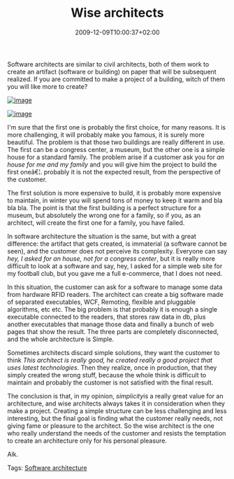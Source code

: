 ﻿---
title: "Wise architects"
description: ""
date: 2009-12-09T10:00:37+02:00
draft: false
tags: [Architecture]
categories: [Software Architecture]
---
Software architects are similar to civil architects, both of them work to create an artifact (software or building) on paper that will be subsequent realized. If you are committed to make a project of a building, witch of them you will like more to create?

[![image](https://www.codewrecks.com/blog/wp-content/uploads/2009/12/image_thumb9.png "image")](https://www.codewrecks.com/blog/wp-content/uploads/2009/12/image9.png)

[![image](https://www.codewrecks.com/blog/wp-content/uploads/2009/12/image_thumb10.png "image")](https://www.codewrecks.com/blog/wp-content/uploads/2009/12/image10.png)

I'm sure that the first one is probably the first choice, for many reasons. It is more challenging, it will probably make you famous, it is surely more beautiful. The problem is that those two buildings are really different in use. The first can be a congress center, a museum, but the other one is a simple house for a standard family. The problem arise if a customer ask you for *an house for me and my family* and you will give him the project to build the first oneâ€¦. probably it is not the expected result, from the perspective of the customer.

The first solution is more expensive to build, it is probably more expensive to maintain, in winter you will spend tons of money to keep it warm and bla bla bla. The point is that the first building is a perfect structure for a museum, but absolutely the wrong one for a family, so if you, as an architect, will create the first one for a family, you have failed.

In software architecture the situation is the same, but with a great difference: the artifact that gets created, is immaterial (a software cannot be seen), and the customer does not perceive its complexity. Everyone can say *hey, I asked for an house, not for a congress center*, but it is really more difficult to look at a software and say, hey, I asked for a simple web site for my football club, but you gave me a full e-commerce, that I does not need.

In this situation, the customer can ask for a software to manage some data from hardware RFID readers. The architect can create a big software made of separated executables, WCF, Remoting, flexible and pluggable algorithms, etc etc. The big problem is that probably it is enough a single executable connected to the readers, that stores raw data in db, plus another executables that manage those data and finally a bunch of web pages that show the result. The three parts are completely disconnected, and the whole architecture is Simple.

Sometimes architects discard simple solutions, they want the customer to think *This architect is really good, he created really a good project that uses latest technologies*. Then they realize, once in production, that they simply created the wrong stuff, because the whole think is difficult to maintain and probably the customer is not satisfied with the final result.

The conclusion is that, in my opinion, *simplicity*is a really great value for an architecture, and wise architects always takes it in consideration when they make a project. Creating a simple structure can be less challenging and less interesting, but the final goal is finding what the customer really needs, not giving fame or pleasure to the architect. So the wise architect is the one who really understand the needs of the customer and resists the temptation to create an architecture only for his personal pleasure.

Alk.

Tags: [Software architecture](http://technorati.com/tag/Software%20architecture)
